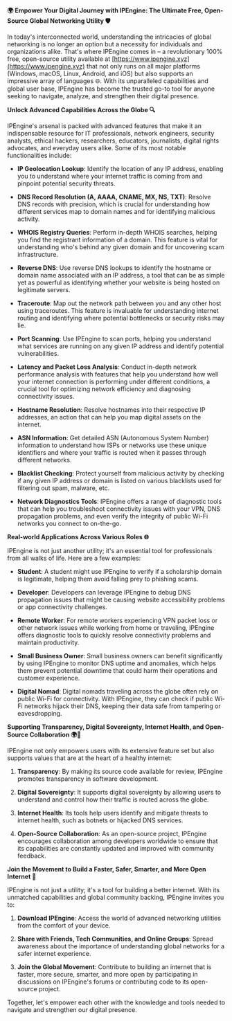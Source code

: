 **🌍 Empower Your Digital Journey with IPEngine: The Ultimate Free, Open-Source Global Networking Utility 🛡️**

In today's interconnected world, understanding the intricacies of global networking is no longer an option but a necessity for individuals and organizations alike. That's where IPEngine comes in – a revolutionary 100% free, open-source utility available at [https://www.ipengine.xyz](https://www.ipengine.xyz) that not only runs on all major platforms (Windows, macOS, Linux, Android, and iOS) but also supports an impressive array of languages 🌐. With its unparalleled capabilities and global user base, IPEngine has become the trusted go-to tool for anyone seeking to navigate, analyze, and strengthen their digital presence.

**Unlock Advanced Capabilities Across the Globe 🔍**

IPEngine's arsenal is packed with advanced features that make it an indispensable resource for IT professionals, network engineers, security analysts, ethical hackers, researchers, educators, journalists, digital rights advocates, and everyday users alike. Some of its most notable functionalities include:

- **IP Geolocation Lookup**: Identify the location of any IP address, enabling you to understand where your internet traffic is coming from and pinpoint potential security threats.
  
- **DNS Record Resolution (A, AAAA, CNAME, MX, NS, TXT)**: Resolve DNS records with precision, which is crucial for understanding how different services map to domain names and for identifying malicious activity.

- **WHOIS Registry Queries**: Perform in-depth WHOIS searches, helping you find the registrant information of a domain. This feature is vital for understanding who's behind any given domain and for uncovering scam infrastructure.

- **Reverse DNS**: Use reverse DNS lookups to identify the hostname or domain name associated with an IP address, a tool that can be as simple yet as powerful as identifying whether your website is being hosted on legitimate servers.

- **Traceroute**: Map out the network path between you and any other host using traceroutes. This feature is invaluable for understanding internet routing and identifying where potential bottlenecks or security risks may lie.

- **Port Scanning**: Use IPEngine to scan ports, helping you understand what services are running on any given IP address and identify potential vulnerabilities.

- **Latency and Packet Loss Analysis**: Conduct in-depth network performance analysis with features that help you understand how well your internet connection is performing under different conditions, a crucial tool for optimizing network efficiency and diagnosing connectivity issues.

- **Hostname Resolution**: Resolve hostnames into their respective IP addresses, an action that can help you map digital assets on the internet.

- **ASN Information**: Get detailed ASN (Autonomous System Number) information to understand how ISPs or networks use these unique identifiers and where your traffic is routed when it passes through different networks.

- **Blacklist Checking**: Protect yourself from malicious activity by checking if any given IP address or domain is listed on various blacklists used for filtering out spam, malware, etc.

- **Network Diagnostics Tools**: IPEngine offers a range of diagnostic tools that can help you troubleshoot connectivity issues with your VPN, DNS propagation problems, and even verify the integrity of public Wi-Fi networks you connect to on-the-go.

**Real-world Applications Across Various Roles 🌐**

IPEngine is not just another utility; it's an essential tool for professionals from all walks of life. Here are a few examples:

- **Student**: A student might use IPEngine to verify if a scholarship domain is legitimate, helping them avoid falling prey to phishing scams.

- **Developer**: Developers can leverage IPEngine to debug DNS propagation issues that might be causing website accessibility problems or app connectivity challenges.

- **Remote Worker**: For remote workers experiencing VPN packet loss or other network issues while working from home or traveling, IPEngine offers diagnostic tools to quickly resolve connectivity problems and maintain productivity.

- **Small Business Owner**: Small business owners can benefit significantly by using IPEngine to monitor DNS uptime and anomalies, which helps them prevent potential downtime that could harm their operations and customer experience.

- **Digital Nomad**: Digital nomads traveling across the globe often rely on public Wi-Fi for connectivity. With IPEngine, they can check if public Wi-Fi networks hijack their DNS, keeping their data safe from tampering or eavesdropping.

**Supporting Transparency, Digital Sovereignty, Internet Health, and Open-Source Collaboration 🌍🚀**

IPEngine not only empowers users with its extensive feature set but also supports values that are at the heart of a healthy internet:

1. **Transparency**: By making its source code available for review, IPEngine promotes transparency in software development.

2. **Digital Sovereignty**: It supports digital sovereignty by allowing users to understand and control how their traffic is routed across the globe.

3. **Internet Health**: Its tools help users identify and mitigate threats to internet health, such as botnets or hijacked DNS services.

4. **Open-Source Collaboration**: As an open-source project, IPEngine encourages collaboration among developers worldwide to ensure that its capabilities are constantly updated and improved with community feedback.

**Join the Movement to Build a Faster, Safer, Smarter, and More Open Internet 🚀**

IPEngine is not just a utility; it's a tool for building a better internet. With its unmatched capabilities and global community backing, IPEngine invites you to:

1. **Download IPEngine**: Access the world of advanced networking utilities from the comfort of your device.

2. **Share with Friends, Tech Communities, and Online Groups**: Spread awareness about the importance of understanding global networks for a safer internet experience.

3. **Join the Global Movement**: Contribute to building an internet that is faster, more secure, smarter, and more open by participating in discussions on IPEngine's forums or contributing code to its open-source project.

Together, let's empower each other with the knowledge and tools needed to navigate and strengthen our digital presence.